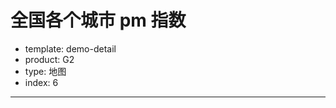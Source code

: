 # 全国各个城市 pm 指数

- template: demo-detail
- product: G2
- type: 地图
- index: 6
----

<script>
var Frame = G2.Frame;
var Stat = G2.Stat;
$.getJSON('../../static/data/world.geo.json', function(mapData) {
  var map = [];
  var features = mapData.features;
  for(var i=0; i<features.length; i++) {
    var name = features[i].properties.name;
    map.push({
      "name": name
    });
  }

  var chart = new G2.Chart({
    id: 'c1',
    width: 1000,
    height: 500,
    plotCfg: {
      margin: [30, 200]
    }
  });
  chart.legend(false);
  chart.tooltip({
    title: null
  });

  var bgView = chart.createView();
  bgView.source(map);
  bgView.tooltip(false);
  bgView.coord('map', {
    projection: 'albers',
    basic: [110, 0, 25, 47], // 指定投影方法的基本参数，[λ0, φ0, φ1, φ2] 分别表示中央经度、坐标起始纬度、第一标准纬度、第二标准纬度
    max: [16.573, -13.613], // 指定投影后最大的坐标点
    min: [-27.187, -49.739] // 指定投影后最小的坐标点
  });
  bgView.axis(false);
  bgView.polygon()
    .position(Stat.map.region('name', mapData))
    .color('name', function(val){
      if(val === 'China') {
        return '#C7C7C7';
      } else {
        return '#F0F0F0';
      }
    })
    .style({
      stroke: '#fff',
      lineWidth: 3
    });

  $.getJSON('../../static/data/china-pm.json', function(data) {
    var pointView = chart.createView({
      index: 1
    });
    pointView.source(data);
    pointView.coord('map', {
    projection: 'albers',
    basic: [110, 0, 25, 47], // 指定投影方法的基本参数，[λ0, φ0, φ1, φ2] 分别表示中央经度、坐标起始纬度、第一标准纬度、第二标准纬度
    max: [16.573, -13.613], // 指定投影后最大的坐标点
    min: [-27.187, -49.739] // 指定投影后最小的坐标点
  });
    pointView.point().position(Stat.map.location('long*lant'))
      .size('value', 12, 1)
      .color('#6A006F')
      .tooltip('name*value')
      .shape('circle')
      .style({
        shadowBlur: 10,
        shadowColor: '#6A006F'
      });
    chart.render();
  });
});
</script>
